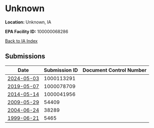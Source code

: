# Unknown

**Location:** Unknown, IA

**EPA Facility ID:** 100000068286

[Back to IA Index](../../index.md)

## Submissions

| Date | Submission ID | Document Control Number |
|------|--------------|-------------------------|
| [2024-05-03](submissions/1000113291.md) | 1000113291 |  |
| [2019-05-07](submissions/1000078709.md) | 1000078709 |  |
| [2014-05-14](submissions/1000041956.md) | 1000041956 |  |
| [2009-05-29](submissions/54409.md) | 54409 |  |
| [2004-06-24](submissions/38289.md) | 38289 |  |
| [1999-06-21](submissions/5465.md) | 5465 |  |
